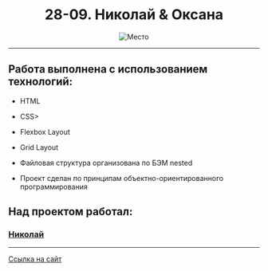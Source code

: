 <h1 align="center">28-09. Николай & Оксана</h1>
<div align="center">
  <img src="./images/lead.jpeg" alt="Место">
</div>

---

<h2>Работа выполнена с использованием технологий:</h2>
<ul>
  <li><p>HTML</p></li>
  <li><p>CSS></p></li>
  <li><p>Flexbox Layout</p></li>
  <li><p>Grid Layout</p></li>
  <li><p>Файловая структура организована по БЭМ nested</p></li>
  <li><p>Проект сделан по принципам объектно-ориентированного программирования</p></li>
</ul>
<h2>Над проектом работал:</h2>
<h3><a href="https://github.com/ilkor4" target="_blank">Николай</a></h3>


---

<p><a href="https://07-05.ru" target="_blank">Ссылка на сайт</a></p>
